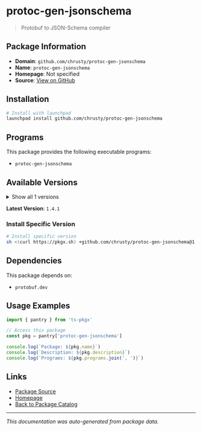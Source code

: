 # protoc-gen-jsonschema

> Protobuf to JSON-Schema compiler

## Package Information

- **Domain**: `github.com/chrusty/protoc-gen-jsonschema`
- **Name**: `protoc-gen-jsonschema`
- **Homepage**: Not specified
- **Source**: [View on GitHub](https://github.com/pkgxdev/pantry/tree/main/projects/github.com/chrusty/protoc-gen-jsonschema/package.yml)

## Installation

```bash
# Install with launchpad
launchpad install github.com/chrusty/protoc-gen-jsonschema
```

## Programs

This package provides the following executable programs:

- `protoc-gen-jsonschema`

## Available Versions

<details>
<summary>Show all 1 versions</summary>

- `1.4.1`

</details>

**Latest Version**: `1.4.1`

### Install Specific Version

```bash
# Install specific version
sh <(curl https://pkgx.sh) +github.com/chrusty/protoc-gen-jsonschema@1.4.1 -- $SHELL -i
```

## Dependencies

This package depends on:

- `protobuf.dev`

## Usage Examples

```typescript
import { pantry } from 'ts-pkgx'

// Access this package
const pkg = pantry['protoc-gen-jsonschema']

console.log(`Package: ${pkg.name}`)
console.log(`Description: ${pkg.description}`)
console.log(`Programs: ${pkg.programs.join(', ')}`)
```

## Links

- [Package Source](https://github.com/pkgxdev/pantry/tree/main/projects/github.com/chrusty/protoc-gen-jsonschema/package.yml)
- [Homepage](#)
- [Back to Package Catalog](../../../package-catalog.md)

---

*This documentation was auto-generated from package data.*
